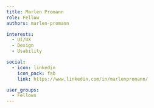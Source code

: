 ```yaml
---
title: Marlen Promann
role: Fellow
authors: marlen-promann

interests:
  - UI/UX
  - Design
  - Usability

social:
  - icon: linkedin
    icon_pack: fab
    link: https://www.linkedin.com/in/marlenpromann/

user_groups:
  - Fellows
---
```

